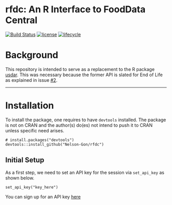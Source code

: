 # rfdc: An R Interface to FoodData Central

[![Build Status](https://travis-ci.org/Nelson-Gon/rfdc.png?branch=master)](https://travis-ci.org/Nelson-Gon/rfdc) [![license](https://img.shields.io/badge/license-GPL--3-blue.svg)](https://www.gnu.org/licenses/old-licenses/gpl-3.0.html) [![lifecycle](https://img.shields.io/badge/lifecycle-experimental-orange.svg)](https://www.tidyverse.org/lifecycle/#experimental)

# Background
This repository is intended to serve as a replacement to the R package [usdar](https://github.com/Nelson-Gon/usdar). This was necessary because the former API is slated for End of Life as explained in issue [#2](https://github.com/Nelson-Gon/usdar/issues/2). 

---

# Installation

To install the package, one requires to have `devtools` installed. The package is not on CRAN and the author(s) do(es) not intend to push it  to CRAN  unless specific need arises.

```
# install.packages("devtools")
devtools::install_github("Nelson-Gon/rfdc")

```

## Initial Setup

As a first step, we need to set an API key for the session via `set_api_key` as shown below.

```
set_api_key("key_here")

```
You can sign up for an API key [here](https://fdc.nal.usda.gov/api-key-signup.html)

